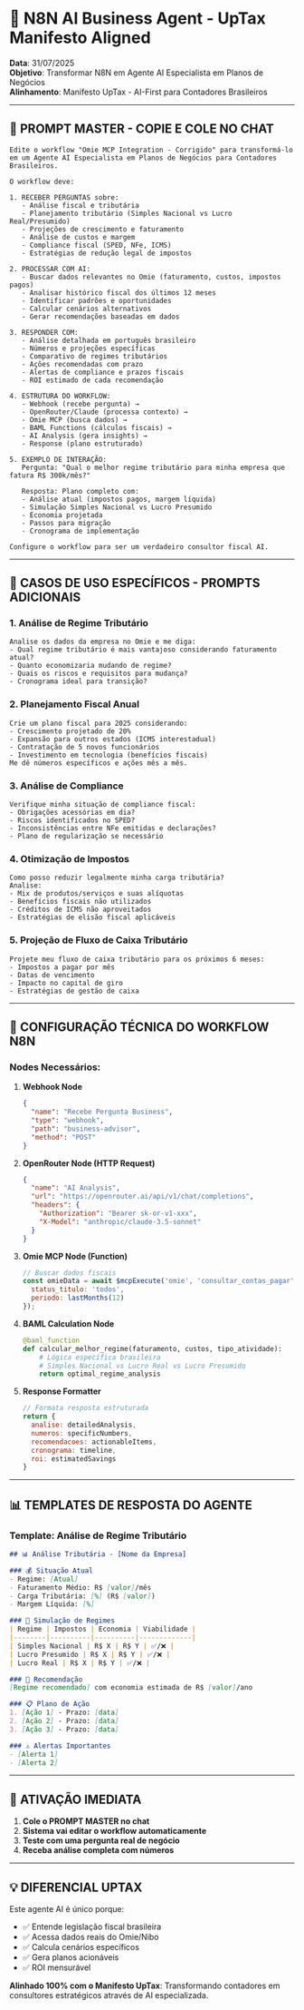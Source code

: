 # 🧠 N8N AI Business Agent - UpTax Manifesto Aligned

**Data**: 31/07/2025  
**Objetivo**: Transformar N8N em Agente AI Especialista em Planos de Negócios  
**Alinhamento**: Manifesto UpTax - AI-First para Contadores Brasileiros  

---

## 🎯 **PROMPT MASTER - COPIE E COLE NO CHAT**

```
Edite o workflow "Omie MCP Integration - Corrigido" para transformá-lo em um Agente AI Especialista em Planos de Negócios para Contadores Brasileiros.

O workflow deve:

1. RECEBER PERGUNTAS sobre:
   - Análise fiscal e tributária
   - Planejamento tributário (Simples Nacional vs Lucro Real/Presumido)
   - Projeções de crescimento e faturamento
   - Análise de custos e margem
   - Compliance fiscal (SPED, NFe, ICMS)
   - Estratégias de redução legal de impostos

2. PROCESSAR COM AI:
   - Buscar dados relevantes no Omie (faturamento, custos, impostos pagos)
   - Analisar histórico fiscal dos últimos 12 meses
   - Identificar padrões e oportunidades
   - Calcular cenários alternativos
   - Gerar recomendações baseadas em dados

3. RESPONDER COM:
   - Análise detalhada em português brasileiro
   - Números e projeções específicas
   - Comparativo de regimes tributários
   - Ações recomendadas com prazo
   - Alertas de compliance e prazos fiscais
   - ROI estimado de cada recomendação

4. ESTRUTURA DO WORKFLOW:
   - Webhook (recebe pergunta) → 
   - OpenRouter/Claude (processa contexto) → 
   - Omie MCP (busca dados) → 
   - BAML Functions (cálculos fiscais) → 
   - AI Analysis (gera insights) → 
   - Response (plano estruturado)

5. EXEMPLO DE INTERAÇÃO:
   Pergunta: "Qual o melhor regime tributário para minha empresa que fatura R$ 300k/mês?"
   
   Resposta: Plano completo com:
   - Análise atual (impostos pagos, margem líquida)
   - Simulação Simples Nacional vs Lucro Presumido
   - Economia projetada
   - Passos para migração
   - Cronograma de implementação

Configure o workflow para ser um verdadeiro consultor fiscal AI.
```

---

## 💼 **CASOS DE USO ESPECÍFICOS - PROMPTS ADICIONAIS**

### **1. Análise de Regime Tributário**
```
Analise os dados da empresa no Omie e me diga:
- Qual regime tributário é mais vantajoso considerando faturamento atual?
- Quanto economizaria mudando de regime?
- Quais os riscos e requisitos para mudança?
- Cronograma ideal para transição?
```

### **2. Planejamento Fiscal Anual**
```
Crie um plano fiscal para 2025 considerando:
- Crescimento projetado de 20%
- Expansão para outros estados (ICMS interestadual)
- Contratação de 5 novos funcionários
- Investimento em tecnologia (benefícios fiscais)
Me dê números específicos e ações mês a mês.
```

### **3. Análise de Compliance**
```
Verifique minha situação de compliance fiscal:
- Obrigações acessórias em dia?
- Riscos identificados no SPED?
- Inconsistências entre NFe emitidas e declarações?
- Plano de regularização se necessário
```

### **4. Otimização de Impostos**
```
Como posso reduzir legalmente minha carga tributária?
Analise:
- Mix de produtos/serviços e suas alíquotas
- Benefícios fiscais não utilizados
- Créditos de ICMS não aproveitados
- Estratégias de elisão fiscal aplicáveis
```

### **5. Projeção de Fluxo de Caixa Tributário**
```
Projete meu fluxo de caixa tributário para os próximos 6 meses:
- Impostos a pagar por mês
- Datas de vencimento
- Impacto no capital de giro
- Estratégias de gestão de caixa
```

---

## 🔧 **CONFIGURAÇÃO TÉCNICA DO WORKFLOW N8N**

### **Nodes Necessários:**

1. **Webhook Node**
   ```json
   {
     "name": "Recebe Pergunta Business",
     "type": "webhook",
     "path": "business-advisor",
     "method": "POST"
   }
   ```

2. **OpenRouter Node (HTTP Request)**
   ```json
   {
     "name": "AI Analysis",
     "url": "https://openrouter.ai/api/v1/chat/completions",
     "headers": {
       "Authorization": "Bearer sk-or-v1-xxx",
       "X-Model": "anthropic/claude-3.5-sonnet"
     }
   }
   ```

3. **Omie MCP Node (Function)**
   ```javascript
   // Buscar dados fiscais
   const omieData = await $mcpExecute('omie', 'consultar_contas_pagar', {
     status_titulo: 'todos',
     periodo: lastMonths(12)
   });
   ```

4. **BAML Calculation Node**
   ```python
   @baml_function
   def calcular_melhor_regime(faturamento, custos, tipo_atividade):
       # Lógica específica brasileira
       # Simples Nacional vs Lucro Real vs Lucro Presumido
       return optimal_regime_analysis
   ```

5. **Response Formatter**
   ```javascript
   // Formata resposta estruturada
   return {
     analise: detailedAnalysis,
     numeros: specificNumbers,
     recomendacoes: actionableItems,
     cronograma: timeline,
     roi: estimatedSavings
   }
   ```

---

## 📊 **TEMPLATES DE RESPOSTA DO AGENTE**

### **Template: Análise de Regime Tributário**
```markdown
## 📊 Análise Tributária - [Nome da Empresa]

### 💰 Situação Atual
- Regime: [Atual]
- Faturamento Médio: R$ [valor]/mês
- Carga Tributária: [%] (R$ [valor])
- Margem Líquida: [%]

### 🔄 Simulação de Regimes
| Regime | Impostos | Economia | Viabilidade |
|--------|----------|----------|-------------|
| Simples Nacional | R$ X | R$ Y | ✅/❌ |
| Lucro Presumido | R$ X | R$ Y | ✅/❌ |
| Lucro Real | R$ X | R$ Y | ✅/❌ |

### 🎯 Recomendação
[Regime recomendado] com economia estimada de R$ [valor]/ano

### 📋 Plano de Ação
1. [Ação 1] - Prazo: [data]
2. [Ação 2] - Prazo: [data]
3. [Ação 3] - Prazo: [data]

### ⚠️ Alertas Importantes
- [Alerta 1]
- [Alerta 2]
```

---

## 🚀 **ATIVAÇÃO IMEDIATA**

1. **Cole o PROMPT MASTER no chat**
2. **Sistema vai editar o workflow automaticamente**
3. **Teste com uma pergunta real de negócio**
4. **Receba análise completa com números**

---

## 💡 **DIFERENCIAL UPTAX**

Este agente AI é único porque:
- ✅ Entende legislação fiscal brasileira
- ✅ Acessa dados reais do Omie/Nibo
- ✅ Calcula cenários específicos
- ✅ Gera planos acionáveis
- ✅ ROI mensurável

**Alinhado 100% com o Manifesto UpTax**: Transformando contadores em consultores estratégicos através de AI especializada.